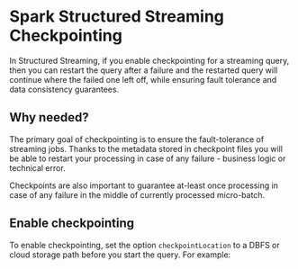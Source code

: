 
# Spark Structured Streaming Checkpointing

In Structured Streaming, if you enable checkpointing for a streaming query, then you can restart the query after a failure and the restarted query will continue where the failed one left off, while ensuring fault tolerance and data consistency guarantees.

## Why needed?
The primary goal of checkpointing is to ensure the fault-tolerance of streaming jobs. Thanks to the metadata stored in checkpoint files you will be able to restart your processing in case of any failure - business logic or technical error.

Checkpoints are also important to guarantee at-least once processing in case of any failure in the middle of currently processed micro-batch.

## Enable checkpointing
To enable checkpointing, set the option `checkpointLocation` to a DBFS or cloud storage path before you start the query. For example:
<!--stackedit_data:
eyJoaXN0b3J5IjpbLTEyNDYxODk3NTIsMTY1NjEzMjYyOCwyND
E3Mzg0NzcsNjg0MjA1MzcwLDE2MDA0MDM0MzEsLTcyNzAxNTAw
NywtOTU5MTM5Mjc4LDk4NTYzNTY1NCwtMTU0MjYwODI1NCwtMT
k0MjI4MzIyMCwtNDIyMzE4OTk0LC0zMjQyODA3MzAsLTIxMTQ1
MDA0ODMsLTIxMjI0NjU3ODEsNDU4ODkwMDEzLC0xNjU2ODc3MD
EwLDExODM0NTIzNDgsLTE4OTU5ODk1NTEsMjExNzgxMjg4MSwx
NTA1MjcwMjk2XX0=
-->